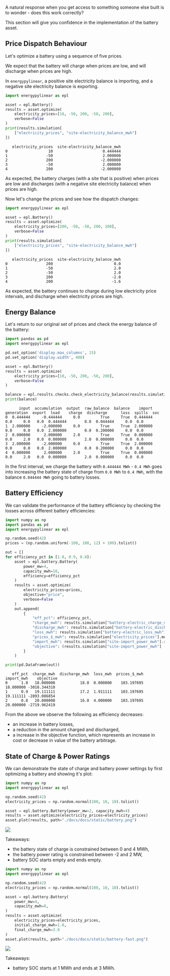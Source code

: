 A natural response when you get access to something someone else built is to wonder - does this work correctly?

This section will give you confidence in the implementation of the battery asset.

## Price Dispatch Behaviour

Let's optimize a battery using a sequence of five prices.

We expect that the battery will charge when prices are low, and will discharge when prices are high.

In `energypylinear`, a positive site electricity balance is importing, and a negative site electricity balance is exporting.

```python
import energypylinear as epl

asset = epl.Battery()
results = asset.optimize(
    electricity_prices=[10, -50, 200, -50, 200],
    verbose=False
)
print(results.simulation[
    ["electricity_prices", "site-electricity_balance_mwh"]
])
```

```
   electricity_prices  site-electricity_balance_mwh
0                  10                      0.444444
1                 -50                      2.000000
2                 200                     -2.000000
3                 -50                      2.000000
4                 200                     -2.000000
```

As expected, the battery charges (with a site that is positive) when prices are low and discharges (with a negative site electricity balance) when prices are high.

Now let's change the prices and see how the dispatch changes:

```python
import energypylinear as epl

asset = epl.Battery()
results = asset.optimize(
    electricity_prices=[200, -50, -50, 200, 200],
    verbose=False
)
print(results.simulation[
    ["electricity_prices", "site-electricity_balance_mwh"]
])
```

```
   electricity_prices  site-electricity_balance_mwh
0                 200                           0.0
1                 -50                           2.0
2                 -50                           2.0
3                 200                          -2.0
4                 200                          -1.6
```

As expected, the battery continues to charge during low electricity price intervals, and discharge when electricity prices are high.

## Energy Balance

Let's return to our original set of prices and check the energy balance of the battery:

```python
import pandas as pd
import energypylinear as epl

pd.set_option('display.max_columns', 15)
pd.set_option('display.width', 400)

asset = epl.Battery()
results = asset.optimize(
    electricity_prices=[10, -50, 200, -50, 200],
    verbose=False
)

balance = epl.results.checks.check_electricity_balance(results.simulation, verbose=False)
print(balance)
```

```
      input  accumulation  output  raw_balance  balance    import  generation  export  load    charge  discharge      loss  spills  soc
0  0.444444     -0.444444     0.0         True     True  0.444444         0.0     0.0   0.0  0.444444        0.0  0.044444     0.0  0.0
1  2.000000     -2.000000     0.0         True     True  2.000000         0.0     0.0   0.0  2.000000        0.0  0.200000     0.0  0.0
2  0.000000      2.000000     2.0         True     True  0.000000         0.0     2.0   0.0  0.000000        2.0  0.000000     0.0  0.0
3  2.000000     -2.000000     0.0         True     True  2.000000         0.0     0.0   0.0  2.000000        0.0  0.200000     0.0  0.0
4  0.000000      2.000000     2.0         True     True  0.000000         0.0     2.0   0.0  0.000000        2.0  0.000000     0.0  0.0
```

In the first interval, we charge the battery with `0.444444 MWh` - `0.4 MWh` goes into increasing the battery state of charge from `0.0 MWh` to `0.4 MWh`, with the balance `0.044444 MWh` going to battery losses.

## Battery Efficiency

We can validate the performance of the battery efficiency by checking the losses across different battery efficiencies:

```python
import numpy as np
import pandas as pd
import energypylinear as epl

np.random.seed(42)
prices = (np.random.uniform(-100, 100, 12) + 100).tolist()

out = []
for efficiency_pct in [1.0, 0.9, 0.8]:
    asset = epl.battery.Battery(
        power_mw=4,
        capacity_mwh=10,
        efficiency=efficiency_pct
    )
    results = asset.optimize(
        electricity_prices=prices,
        objective="price",
        verbose=False
    )
    out.append(
        {
            "eff_pct": efficiency_pct,
            "charge_mwh": results.simulation["battery-electric_charge_mwh"].sum(),
            "discharge_mwh": results.simulation["battery-electric_discharge_mwh"].sum(),
            "loss_mwh": results.simulation["battery-electric_loss_mwh"].sum(),
            "prices_$_mwh": results.simulation["electricity_prices"].mean(),
            "import_mwh": results.simulation["site-import_power_mwh"].sum(),
            "objective": (results.simulation["site-import_power_mwh"] - results.simulation["site-export_power_mwh"] * results.simulation["electricity_prices"]).sum(),
        }
    )

print(pd.DataFrame(out))
```

```
   eff_pct  charge_mwh  discharge_mwh  loss_mwh  prices_$_mwh  import_mwh    objective
0      1.0   18.000000           18.0  0.000000    103.197695   18.000000 -3018.344310
1      0.9   19.111111           17.2  1.911111    103.197695   19.111111 -2893.086854
2      0.8   20.000000           16.0  4.000000    103.197695   20.000000 -2719.962419
```

From the above we observe the following as efficiency decreases:

- an increase in battery losses,
- a reduction in the amount charged and discharged,
- a increase in the objective function, which represents an increase in cost or decrease in value of the battery arbitrage.

## State of Charge & Power Ratings

We can demonstrate the state of charge and battery power settings by first optimizing a battery and showing it's plot:

```python
import numpy as np
import energypylinear as epl

np.random.seed(42)
electricity_prices = np.random.normal(100, 10, 10).tolist()

asset = epl.battery.Battery(power_mw=2, capacity_mwh=4)
results = asset.optimize(electricity_prices=electricity_prices)
asset.plot(results, path="./docs/docs/static/battery.png")
```

![](../static/battery.png)

Takeaways:

- the battery state of charge is constrained between 0 and 4 MWh,
- the battery power rating is constrained between -2 and 2 MW,
- battery SOC starts empty and ends empty.

```python
import numpy as np
import energypylinear as epl

np.random.seed(42)
electricity_prices = np.random.normal(100, 10, 10).tolist()

asset = epl.battery.Battery(
    power_mw=4,
    capacity_mwh=8,
)
results = asset.optimize(
    electricity_prices=electricity_prices,
    initial_charge_mwh=1.0,
    final_charge_mwh=3.0
)
asset.plot(results, path="./docs/docs/static/battery-fast.png")
```

![](../static/battery-fast.png)

Takeaways:

- battery SOC starts at 1 MWh and ends at 3 MWh.


